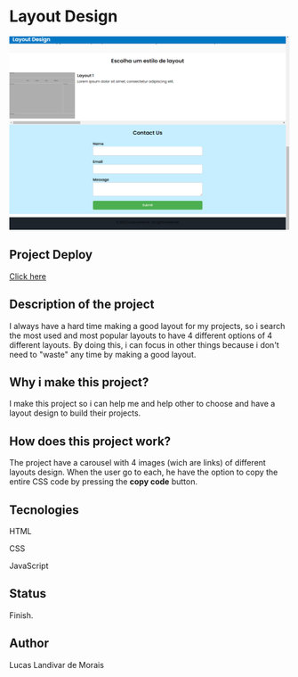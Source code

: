 <h1>Layout Design</h1>
  <img src="img/Captura de Tela (39).png">

<h2>Project Deploy</h2>
 <a href="" target="_blank">Click here</a>
  
<h2>Description of the project</h2>
<p>I always have a hard time making a good layout for my projects, so i search the most used and most popular layouts to have 4 different options of 4 different layouts. By doing this, i can focus in other things because i don't need to "waste" any time by making a good layout.</p> 

<h2>Why i make this project?</h2>
<p>I make this project so i can help me and help other to choose and have a layout design to build their projects.</p>

<h2>How does this project work?</h2>
<P>The project have a carousel with 4 images (wich are links) of different layouts design. When the user go to each, he have the option to copy the entire CSS code by pressing the <b>copy code</b> button.</p>

<h2>Tecnologies</h2>
<p>HTML</p>
<p>CSS</p>
<p>JavaScript</p>

<h2>Status</h2>
<p>Finish.</p>

<h2>Author</h2>
<p>Lucas Landivar de Morais</p>
